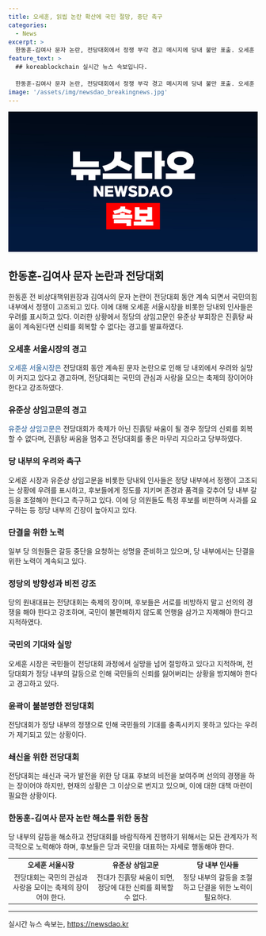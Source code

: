 ```yaml
---
title: 오세훈, 읽씹 논란 확산에 국민 절망, 중단 촉구
categories:
  - News
excerpt: >
  한동훈-김여사 문자 논란, 전당대회에서 정쟁 부각 경고 메시지에 당내 불만 표출. 오세훈 시장 어둠이 깊어지고 있다며 후보들의 행동 촉구. 국민의힘 지도부와 의원들의 우려 표명으로 갈등 고조. 전당대회를 축제가 아닌 선의의 경쟁의 장으로 변모시켜야 한다는 요구. 후보들과 의원들의 강한 언성과 행동에 대한 우려와 촉구가 계속된다.
feature_text: >
  ## koreablockchain 실시간 뉴스 속보입니다.

  한동훈-김여사 문자 논란, 전당대회에서 정쟁 부각 경고 메시지에 당내 불만 표출. 오세훈 시장 어둠이 깊어지고 있다며 후보들의 행동 촉구. 국민의힘 지도부와 의원들의 우려 표명으로 갈등 고조. 전당대회를 축제가 아닌 선의의 경쟁의 장으로 변모시켜야 한다는 요구. 후보들과 의원들의 강한 언성과 행동에 대한 우려와 촉구가 계속된다.
image: '/assets/img/newsdao_breakingnews.jpg'
---
```


<p><img src="/assets/img/newsdao_breakingnews.jpg" alt="koreablockchain 속보" /></p>

<h2 data-ke-size="size26">한동훈-김여사 문자 논란과 전당대회</h2>

<p data-ke-size="size16">한동훈 전 비상대책위원장과 김여사의 문자 논란이 전당대회 동안 계속 되면서 국민의힘 내부에서 정쟁이 고조되고 있다. 이에 대해 오세훈 서울시장을 비롯한 당내외 인사들은 우려를 표시하고 있다. 이러한 상황에서 정당의 상임고문인 유준상 부회장은 진흙탕 싸움이 계속된다면 신뢰를 회복할 수 없다는 경고를 발표하였다.</p>

<h3 data-ke-size="size24">오세훈 서울시장의 경고</h3>

<p data-ke-size="size16"><span style="color: #1a5490;">오세훈 서울시장은</span> 전당대회 동안 계속된 문자 논란으로 인해 당 내외에서 우려와 실망이 커지고 있다고 경고하며, 전당대회는 국민의 관심과 사랑을 모으는 축제의 장이어야 한다고 강조하였다.</p>

<h3 data-ke-size="size24">유준상 상임고문의 경고</h3>

<p data-ke-size="size16"><span style="color: #1a5490;">유준상 상임고문은</span> 전당대회가 축제가 아닌 진흙탕 싸움이 될 경우 정당의 신뢰를 회복할 수 없다며, 진흙탕 싸움을 멈추고 전당대회를 좋은 마무리 지으라고 당부하였다.</p>

<h3 data-ke-size="size24">당 내부의 우려와 촉구</h3>

<p data-ke-size="size16">오세훈 시장과 유준상 상임고문을 비롯한 당내외 인사들은 정당 내부에서 정쟁이 고조되는 상황에 우려를 표시하고, 후보들에게 정도를 지키며 존경과 품격을 갖추어 당 내부 갈등을 조절해야 한다고 촉구하고 있다. 이에 당 의원들도 특정 후보를 비판하며 사과를 요구하는 등 정당 내부의 긴장이 높아지고 있다. </p>

<h3 data-ke-size="size24">단결을 위한 노력</h3>

<p data-ke-size="size16">일부 당 의원들은 갈등 중단을 요청하는 성명을 준비하고 있으며, 당 내부에서는 단결을 위한 노력이 계속되고 있다. </p>

<h3 data-ke-size="size24">정당의 방향성과 비전 강조</h3>

<p data-ke-size="size16">당의 원내대표는 전당대회는 축제의 장이며, 후보들은 서로를 비방하지 말고 선의의 경쟁을 해야 한다고 강조하며, 국민이 불편해하지 않도록 언행을 삼가고 자제해야 한다고 지적하였다.</p>

<h3 data-ke-size="size24">국민의 기대와 실망</h3>

<p data-ke-size="size16">오세훈 시장은 국민들이 전당대회 과정에서 실망을 넘어 절망하고 있다고 지적하며, 전당대회가 정당 내부의 갈등으로 인해 국민들의 신뢰를 잃어버리는 상황을 방지해야 한다고 경고하고 있다.</p>

<h3 data-ke-size="size24">윤곽이 불분명한 전당대회</h3>

<p data-ke-size="size16">전당대회가 정당 내부의 정쟁으로 인해 국민들의 기대를 충족시키지 못하고 있다는 우려가 제기되고 있는 상황이다. </p>

<h3 data-ke-size="size24">쇄신을 위한 전당대회</h3>

<p data-ke-size="size16">전당대회는 쇄신과 국가 발전을 위한 당 대표 후보의 비전을 보여주며 선의의 경쟁을 하는 장이어야 하지만, 현재의 상황은 그 이상으로 번지고 있으며, 이에 대한 대책 마련이 필요한 상황이다.</p>

<h3 data-ke-size="size24">한동훈-김여사 문자 논란 해소를 위한 동참</h3>

<p data-ke-size="size16">당 내부의 갈등을 해소하고 전당대회를 바람직하게 진행하기 위해서는 모든 관계자가 적극적으로 노력해야 하며, 후보들은 당과 국민을 대표하는 자세로 행동해야 한다. </p>

<table>
  <tbody>
    <tr>
      <td style="text-align: center; height: 17px;"><b>오세훈 서울시장</b></td>
      <td style="text-align: center; height: 17px;"><b>유준상 상임고문</b></td>
      <td style="text-align: center; height: 17px;"><b>당 내부 인사들</b></td>
    </tr>
    <tr>
      <td style="text-align: center;">전당대회는 국민의 관심과 사랑을 모이는 축제의 장이어야 한다.</td>
      <td style="text-align: center;">전대가 진흙탕 싸움이 되면, 정당에 대한 신뢰를 회복할 수 없다.</td>
      <td style="text-align: center;">정당 내부의 갈등을 조절하고 단결을 위한 노력이 필요하다.</td>
    </tr>
  </tbody>
</table>

<hr>
실시간 뉴스 속보는, <a href="https://newsdao.kr" rel="dofollow">https://newsdao.kr</a>


